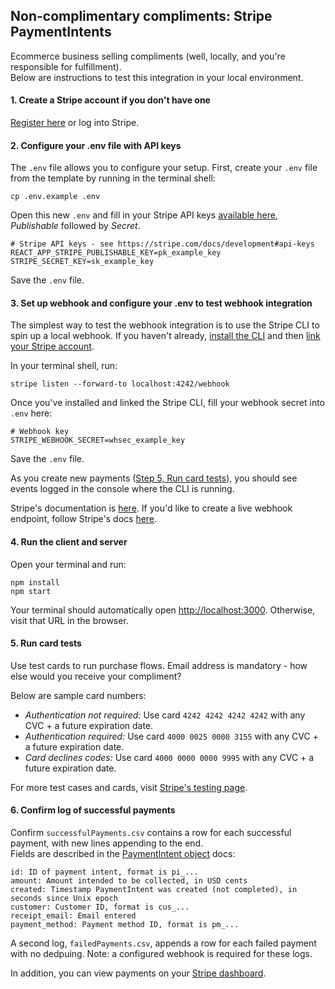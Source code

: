 ## Non-complimentary compliments: Stripe PaymentIntents
Ecommerce business selling compliments (well, locally, and you're responsible for fulfillment).  
Below are instructions to test this integration in your local environment.

#### 1. Create a Stripe account if you don't have one
[Register here](https://dashboard.stripe.com/register) or log into Stripe.

#### 2. Configure your .env file with API keys   
The `.env` file allows you to configure your setup. First, create your `.env` file from the template by running in the terminal shell:  
```
cp .env.example .env
```
Open this new `.env` and fill in your Stripe API keys [available here](https://stripe.com/docs/development#api-keys), *Publishable* followed by *Secret*.
```
# Stripe API keys - see https://stripe.com/docs/development#api-keys
REACT_APP_STRIPE_PUBLISHABLE_KEY=pk_example_key
STRIPE_SECRET_KEY=sk_example_key
```
Save the `.env` file.

#### 3. Set up webhook and configure your .env to test webhook integration    
The simplest way to test the webhook integration is to use the Stripe CLI to spin up a local webhook. If you haven't already, [install the CLI](https://stripe.com/docs/stripe-cli) and then [link your Stripe account](https://stripe.com/docs/stripe-cli#link-account).  

In your terminal shell, run:  
```
stripe listen --forward-to localhost:4242/webhook
```

Once you've installed and linked the Stripe CLI, fill your webhook secret into `.env` here:
```
# Webhook key
STRIPE_WEBHOOK_SECRET=whsec_example_key
```
Save the `.env` file.

As you create new payments ([Step 5, Run card tests](https://github.com/emmaasmith/noncomplimentary-compliments#5-run-card-tests)), you should see events logged in the console where the CLI is running.

Stripe's documentation is [here](https://stripe.com/docs/webhooks/test). If you'd like to create a live webhook endpoint, follow Stripe's docs [here](https://stripe.com/docs/webhooks/setup#configure-webhook-settings). 


#### 4. Run the client and server  
Open your terminal and run:
```
npm install
npm start
```
Your terminal should automatically open [http://localhost:3000](http://localhost:3000). Otherwise, visit that URL in the browser.

#### 5. Run card tests
Use test cards to run purchase flows. Email address is mandatory - how else would you receive your compliment?

Below are sample card numbers:  
* *Authentication not required:* Use card `4242 4242 4242 4242` with any CVC + a future expiration date.
* *Authentication required:* Use card `4000 0025 0000 3155` with any CVC + a future expiration date.
* *Card declines codes:* Use card `4000 0000 0000 9995` with any CVC + a future expiration date.  

For more test cases and cards, visit [Stripe's testing page](https://stripe.com/docs/testing).

#### 6. Confirm log of successful payments  
Confirm `successfulPayments.csv` contains a row for each successful payment, with new lines appending to the end.   
Fields are described in the [PaymentIntent object](https://stripe.com/docs/api/payment_intents/object) docs:
```
id: ID of payment intent, format is pi_...
amount: Amount intended to be collected, in USD cents
created: Timestamp PaymentIntent was created (not completed), in seconds since Unix epoch
customer: Customer ID, format is cus_...
receipt_email: Email entered
payment_method: Payment method ID, format is pm_...
```  
A second log, `failedPayments.csv`, appends a row for each failed payment with no dedpuing. Note: a configured webhook is required for these logs.  

In addition, you can view payments on your [Stripe dashboard](https://dashboard.stripe.com/test/payments).  
